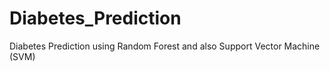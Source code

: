 # Diabetes_Prediction
Diabetes Prediction using Random Forest  and also Support Vector Machine (SVM)
